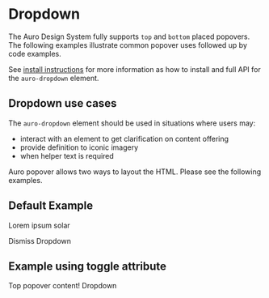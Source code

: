 # Dropdown

The Auro Design System fully supports `top` and `bottom` placed popovers. The following examples illustrate common popover uses followed up by code examples.

See [install instructions](https://auro.alaskaair.com/components/auro/popover/install) for more information as how to install and full API for the `auro-dropdown` element.

## Dropdown use cases

The `auro-dropdown` element should be used in situations where users may:

* interact with an element to get clarification on content offering
* provide definition to iconic imagery
* when helper text is required

Auro popover allows two ways to layout the HTML. Please see the following examples.

## Default Example

<div class="exampleWrapper" style="overflow: unset">
  <auro-dropdown for="full-name2" triggerEvent="show" id="auroDropdown1">
    <div>
      <p>Lorem ipsum solar</p>
      <auro-button id="button1" onclick="document.querySelector('#auroDropdown1').hide()">Dismiss Dropdown</auro-button>
    </div>
    <auro-input slot="trigger" label="Name" id="full-name2" helptext="Please enter your full name"></auro-input>
  </auro-dropdown>
</div>

## Example using toggle attribute

<div class="exampleWrapper" style="overflow: unset">
  <auro-dropdown for="menu1" toggle>
    Top popover content!
    <!-- <auro-input slot="trigger" label="Name" id="full-name" helptext="Please enter your full name"></auro-input> -->
    <auro-button slot="trigger" id="menu1">
      Dropdown
    </auro-button>
  </auro-dropdown>
</div>

<!-- ## Using slots, internal to the popover element

The following examples illustrates using the `trigger` slot within the scope of the `auro-dropdown` element.

<div class="exampleWrapper" style="overflow: unset">
  <auro-dropdown for="button1">
    Top popover content!
    <auro-button id="button1" slot="trigger">Popover Test</auro-button>
  </auro-dropdown>

  <auro-dropdown for="button2">
    Bottom popover content!
    <auro-button secondary id="button2" slot="trigger">Popover Test</auro-button>
  </auro-dropdown>
</div>

<auro-accordion lowProfile justifyRight>
  <span slot="trigger">See code</span>

```html
<auro-dropdown for="button1">
  Top popover content!
  <auro-button id="button1" slot="trigger">Popover Test</auro-button>
</auro-dropdown>

<auro-dropdown for="button2">
  Bottom popover content!
  <auro-button secondary id="button2" slot="trigger">Popover Test</auro-button>
</auro-dropdown>
```
</auro-accordion>

## Add space around popover

Sometimes you just need more space. For these instances, use the `addSpace` attribute.

<div class="exampleWrapper" style="overflow: unset">
  <auro-dropdown for="button10" addSpace>
    Notice this popover is a little<br>further away from the trigger.
    <auro-button id="button10" slot="trigger">Popover w/additional space above</auro-button>
  </auro-dropdown>

  <auro-dropdown for="button11" addSpace>
    Notice this popover is a little<br>further away from the trigger.
    <auro-button secondary id="button11" slot="trigger">Popover w/additional space below</auro-button>
  </auro-dropdown>
</div>

<auro-accordion lowProfile justifyRight>
  <span slot="trigger">See code</span>

```html
<auro-dropdown for="button10" addSpace>
  Notice this popover is a little<br>further away from the trigger.
  <auro-button id="button10" slot="trigger">Popover w/additional space above</auro-button>
</auro-dropdown>

<auro-dropdown for="button11" addSpace>
  Notice this popover is a little<br>further away from the trigger.
  <auro-button secondary id="button11" slot="trigger">Popover w/additional space below</auro-button>
</auro-dropdown>

```
</auro-accordion>

## Guidelines

The auro-dropdown element is meant to be used when the interaction and it's content is passive. A popover is not to be used for cases where the user must adjust their focus and acknowledge the presented content. For these cases, please see the [auro-dialog](https://auro.alaskaair.com/components/auro/dialog) element.

Binding a `trigger` event to a hyperlink is **not** recommended. This is a poor user experience for mobile devices, the event required to make the popover appear is a `tap`. The tap will also trigger the hyperlink to fire as well, thus negating the impact of the popover.

The use of a hyperlink for to trigger an event in the UI is semantically incorrect and this will present itself as a confusing scenario to assistive devices.

<auro-alerts error noIcon>
  <div class="exampleWrapper">
    <auro-dropdown for="link">
      This works, but not recommended
      <auro-hyperlink id="link" href="#" relative nav slot="trigger">hyperlink popover trigger</auro-hyperlink>
    </auro-dropdown>
  </div>
</auro-alerts>

<auro-accordion lowProfile justifyRight>
  <span slot="trigger">See code</span>

```html
<auro-dropdown for="link">
  This works, but not recommended
  <auro-hyperlink id="link" href="#" relative nav slot="trigger">hyperlink popover trigger</auro-hyperlink>
</auro-dropdown>
```
</auro-accordion>

In the event that a hyperlink UI is desired, it is recommended to use the `role="button"` semantic reassignment to the hyperlink element.

<auro-alerts success noIcon>
  <div class="exampleWrapper">
    <auro-dropdown for="linkButton">
      Role button is recommended
      <auro-hyperlink id="linkButton" role="button" slot="trigger">hyperlink, role button</auro-hyperlink>
    </auro-dropdown>
  </div>
</auro-alerts>

<auro-accordion lowProfile justifyRight>
  <span slot="trigger">See code</span>

```html
<auro-dropdown for="linkButton">
  Role button is recommended
  <auro-hyperlink id="linkButton" role="button" slot="trigger">hyperlink, role button</auro-hyperlink>
</auro-dropdown>
```
</auro-accordion>

## Developer notes

The default trigger for a popover is a `hover` event. Mobile devices do not support `hover` events directly, so the `hover` event is replaced with a `touchstart` event to produce the popover. This is to ensure reliability of the action versus versus a dependency on a secondary interruption of the `hover` event on mobile devices. -->
